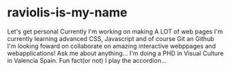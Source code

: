 # raviolis-is-my-name
Let's get personal
Currently I'm working on making A LOT of web pages 
I'm currently learning advanced CSS, Javascript and of course Git an Github
I'm looking foward on collaborate on amazing interactive webppages and webapplications!
Ask me about anything... I'm doing a PHD in Visual Culture in Valencia Spain.
Fun fact(or not) I play the accordion...
